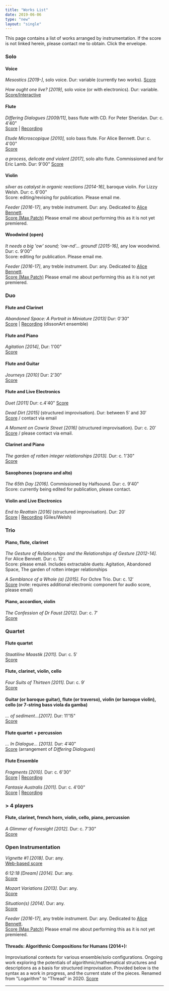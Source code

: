 ```yaml
---
title: "Works List"
date: 2019-06-06
type: "new"
layout: "single"
---
```

This page contains a list of works arranged by instrumentation. If the score is not linked herein, please contact me to obtain. Click the envelope.

### Solo

#### Voice

_Mesostics [2019-]_, solo voice. Dur: variable (currently two works). 
[Score](/scores/mesostic-3-4.pdf)

_How ought one live? [2019]_, solo voice (or with electronics). Dur: variable.
[Score/Interactive](/projects/text/2/)

#### Flute

_Differing Dialogues [2009/11]_, bass flute with CD. For Peter Sheridan. Dur: c. 4'40"  
[Score][8] | [Recording  
][9]

_Etude Microscopique [2010],_ solo bass flute. For Alice Bennett. Dur: c. 4'00"  
[Score][10]

_a process, delicate and violent [2017]_, solo alto flute. Commissioned and for Eric Lamb. Dur: 9'00"
[Score](https://www.australianmusiccentre.com.au/workversion/giles-vincent-process-delicate-and-violent/32979)

#### Violin

_silver as catalyst in organic reactions [2014-16]_, baroque violin. For Lizzy Welsh. Dur: c. 6'00"  
Score: editing/revising for publication. Please email me.

_Feeder [2016-17]_, any treble instrument. Dur: any. Dedicated to [Alice Bennett][11].  
[Score (Max Patch)][12] Please email me about performing this as it is not yet premiered.

#### Woodwind (open)

_It needs a big 'ow' sound; 'ow-nd'… ground! [2015-16],_ any low woodwind. Dur: c. 9'00"  
Score: editing for publication. Please email me.

_Feeder [2016-17]_, any treble instrument. Dur: any. Dedicated to [Alice Bennett][11].  
[Score (Max Patch)][12] Please email me about performing this as it is not yet premiered.

### Duo

#### Flute and Clarinet

_Abandoned Space: A Portrait in Miniature [2013]_ Dur: 0'30"  
[Score][13] | [Recording][14] (dissonArt ensemble)

#### Flute and Piano

_Agitation [2014]_, Dur: 1'00"  
[Score][15]

#### Flute and Guitar

_Journeys [2010]_ Dur: 2'30"  
[Score][16]

#### Flute and Live Electronics

_Duet [2011]_ Dur: c.4'40" 
[Score][17]

_Dead Dirt [2015]_ (structured improvisation). Dur: between 5′ and 30′  
[Score][18] / contact via email

_A Moment on Cowrie Street [2016]_ (structured improvisation). Dur: c. 20′  
[Score][19] / please contact via email.

#### Clarinet and Piano

_The garden of rotten integer relationships [2013]._ Dur: c. 1'30"  
[Score][20]

#### Saxophones (soprano and alto)

_The 65th Day [2016]._ Commissioned by Halfsound. Dur: c. 9'40"  
Score: currently being edited for publication, please contact.

#### Violin and Live Electronics

_End to Reattain [2016]_ (structured improvisation). Dur: 20′  
[Score][21] | [Recording][22] (Giles/Welsh)

### Trio

#### Piano, flute, clarinet

_The Gesture of Relationships and the Relationships of Gesture [2012-14]._ For Alice Bennett. Dur: c. 12′  
Score: please email. Includes extractable duets: Agitation, Abandoned Space, The garden of rotten integer relationships

_A Semblance of a Whole (a) [2015]_. For Ochre Trio. Dur: c. 12′  
[Score][24] (note: requires additional electronic component for audio score, please email)

#### Piano, accordion, violin

_The Confession of Dr Faust [2012]_. Dur: c. 7′  
[Score][23]

### Quartet

#### Flute quartet

_Staatiline Maastik [2011]._ Dur: c. 5′  
[Score][25]

#### Flute, clarinet, violin, cello

_Four Suits of Thirteen [2011]._ Dur: c. 9′  
[Score][30]

#### Guitar (or baroque guitar), flute (or traverso), violin (or baroque violin), cello (or 7-string bass viola da gamba)

_... of sediment...[2017]._ Dur: 11'15"  
[Score][31]

#### Flute quartet + percussion

_… In Dialogue… [2013]._ Dur: 4'40"  
[Score][26] (arrangement of _Differing Dialogues_)

#### Flute Ensemble

_Fragments [2010]._ Dur: c. 6'30"  
[Score][27] | [Recording][28]

_Fantasie Australis [2011]._ Dur: c. 4'00"  
[Score][29] | [Recording][28]

### > 4 players

#### Flute, clarinet, french horn, violin, cello, piano, percussion

_A Glimmer of Foresight [2012]._ Dur: c. 7'30"  
[Score][32]


### Open Instrumentation

_Vignette #1 [2018]._ Dur: any.<br/>
[Web-based score](https://vgiles.github.io/projects/vignettes/1/)

_6:12:18 [Dream] [2014]._ Dur: any.  
[Score][33]

_Mozart Variations [2013]._ Dur: any.  
[Score][34]

_Situation(s) [2014]_. Dur: any.  
[Score][35]

_Feeder [2016-17]_, any treble instrument. Dur: any. Dedicated to [Alice Bennett][11].  
[Score (Max Patch)][12] Please email me about performing this as it is not yet premiered.

#### Threads: Algorithmic Compositions for Humans (2014+):

Improvisational contexts for various ensemble/solo configurations. Ongoing work exploring the potentials of algorithmic/mathematical structures and descriptions as a basis for structured improvisation. Provided below is the syntax as a work in progress, and the current state of the pieces. Renamed from "Logarithm" to "Thread" in 2020.
[Score](/scores/threads-2014-16.pdf)

** **

[8]: http://wirripang.com.au/authors/vincent-giles/differing-dialogues-score
[9]: http://www.move.com.au/disc/peter-sheridan-monologues-dialogues
[10]: http://wirripang.com.au/authors/vincent-giles/etude-microscopique-score-1
[11]: http://www.alicebennett.net
[12]: https://github.com/vgiles/feeder
[13]: http://www.australianmusiccentre.com.au/workversion/giles-vincent-abandoned-space/30433
[14]: https://soundcloud.com/vince-giles/abandoned-space-a-portrait-in
[15]: http://www.australianmusiccentre.com.au/workversion/giles-vincent-agitation/30434
[16]: http://wirripang.com.au/authors/vincent-giles/journeys-score
[17]: http://wirripang.com.au/authors/vincent-giles/duet-score-and-part
[18]: http://www.australianmusiccentre.com.au/workversion/giles-vincent-dead-dirt/30476
[19]: http://www.australianmusiccentre.com.au/workversion/giles-vincent-moment-on-cowrie-street/31613
[20]: http://www.australianmusiccentre.com.au/workversion/giles-vincent-garden-of-rotten-integer-relationships/30435
[21]: http://www.australianmusiccentre.com.au/workversion/giles-vincent-end-to-reattain/30760
[22]: https://soundcloud.com/vince-giles/gileswelsh-end-to-reattain
[23]: http://wirripang.com.au/authors/vincent-giles/confession-of-dr-faust-the-score-and-parts
[24]: http://www.australianmusiccentre.com.au/workversion/giles-vincent-semblance-of-a-whole/30664
[25]: http://wirripang.com.au/authors/vincent-giles/staatiline-maastik-score-and-parts
[26]: http://wirripang.com.au/authors/vincent-giles/in-dialogue-score-and-parts
[27]: http://wirripang.com.au/authors/vincent-giles/fragments-score-and-parts
[28]: http://www.move.com.au/disc/fantasie-australis
[29]: http://wirripang.com.au/authors/vincent-giles/fantasie-australis-score
[30]: http://wirripang.com.au/authors/vincent-giles/four-suits-of-thirteen-score-and-parts
[31]: http://www.australianmusiccentre.com.au/workversion/giles-vincent-of-sediment-1/32068
[32]: http://wirripang.com.au/authors/vincent-giles/glimmer-of-foresight-a-score-and-parts
[33]: http://www.vgiles.net/wp-content/uploads/2013/06/6-12-18dream-fullscore.pdf
[34]: http://wirripang.com.au/authors/vincent-giles/mozart-variations-score
[35]: http://www.vgiles.net/wp-content/uploads/2013/06/Situations.pdf

  